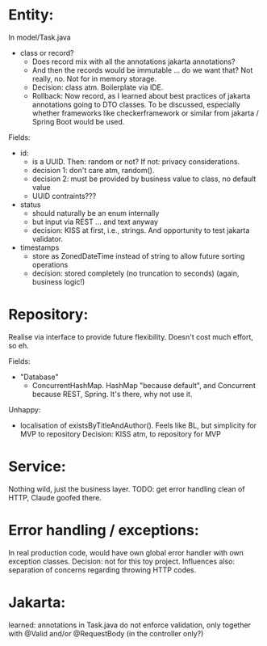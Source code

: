 Entity:
=======
In model/Task.java

- class or record?
  - Does record mix with all the annotations jakarta annotations?
  - And then the records would be immutable ... do we want that? Not really, no. Not for
    in memory storage.
  - Decision: class atm. Boilerplate via IDE.
  - Rollback: Now record, as I learned about best practices of jakarta annotations going
    to DTO classes. To be discussed, especially whether frameworks like checkerframework
    or similar from jakarta / Spring Boot would be used.

Fields:
- id:
  - is a UUID. Then: random or not? If not: privacy considerations.
  - decision 1: don't care atm, random().
  - decision 2: must be provided by business value to class, no default value
  - UUID contraints???
- status
  - should naturally be an enum internally
  - but input via REST ... and text anyway
  - decision: KISS at first, i.e., strings. And opportunity to test jakarta validator.
- timestamps
  - store as ZonedDateTime instead of string to allow future sorting operations
  - decision: stored completely (no truncation to seconds) (again, business logic!)




Repository:
===========
Realise via interface to provide future flexibility. Doesn't cost much effort, so eh.

Fields:
- "Database"
  - ConcurrentHashMap. HashMap "because default", and Concurrent because REST, Spring.
    It's there, why not use it.

Unhappy:
- localisation of existsByTitleAndAuthor(). Feels like BL, but simplicity for MVP to
  repository
  Decision: KISS atm, to repository for MVP



Service:
========
Nothing wild, just the business layer.
TODO: get error handling clean of HTTP, Claude goofed there.


Error handling / exceptions:
============================
In real production code, would have own global error handler with own exception classes.
Decision: not for this toy project. Influences also: separation of concerns regarding throwing
HTTP codes.

Jakarta:
========
learned: annotations in Task.java do not enforce validation, only together
with @Valid and/or @RequestBody (in the controller only?)

